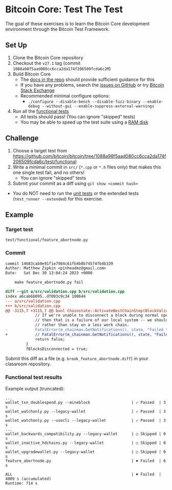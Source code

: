 # Bitcoin Core: Test The Test

The goal of these exercises is to learn the Bitcoin Core development environment
through the Bitcoin Test Framework.

## Set Up

1. Clone the Bitcoin Core repository
2. Checkout the `v27.1` tag (commit `1088a98f5aad080cc6cca2da174f206509fcda6c2M`)
3. Build Bitcoin Core
    - The [docs in the repo](https://github.com/bitcoin/bitcoin/tree/master/doc#building) should provide sufficient guidance for this
    - If you have any problems, search the [issues on GitHub](https://github.com/bitcoin/bitcoin/issues) or try [Bitcoin Stack Exchange](https://bitcoin.stackexchange.com/)
    - Recommended minimal configure options:
        - `./configure --disable-bench --disable-fuzz-binary --enable-debug --without-gui --enable-suppress-external-warnings`
4. Run all the [functional tests](https://github.com/bitcoin/bitcoin/blob/master/test/functional/README.md#functional-tests)
    - All tests should pass! (You can ignore "skipped" tests)
    - You may be able to speed up the test suite using a [RAM disk](https://github.com/bitcoin/bitcoin/tree/master/test#speed-up-test-runs-with-a-ram-disk)

## Challenge

1. Choose a target test from https://github.com/bitcoin/bitcoin/tree/1088a98f5aad080cc6cca2da174f206509fcda6c/test/functional
2. Write a minimal commit in `src/` (`*.cpp` or `*.h` files only) that makes this one single test fail, and no others!
    - You can ignore "skipped" tests
3. Submit your commit as a diff using `git show <commit hash>`

- You do NOT need to run the [unit tests](https://github.com/bitcoin/bitcoin/blob/master/src/test/README.md)
 or the extended tests (`test_runner --extended`) for this exercise.

## Example

### Target test

`test/functional/feature_abortnode.py`

### Commit

```diff
commit 14683cab0e91f1e7984c61fb4b8b74574fb4b339
Author: Matthew Zipkin <pinheadmz@gmail.com>
Date:   Sat Dec 30 13:04:24 2023 +0000

    make feature_abortnode.py fail

diff --git a/src/validation.cpp b/src/validation.cpp
index a6cab6b095..df093c9c34 100644
--- a/src/validation.cpp
+++ b/src/validation.cpp
@@ -3115,7 +3115,7 @@ bool Chainstate::ActivateBestChainStep(BlockValidationState& state, CBlockIndex*
             // If we're unable to disconnect a block during normal operation,
             // then that is a failure of our local system -- we should abort
             // rather than stay on a less work chain.
-            FatalError(m_chainman.GetNotifications(), state, "Failed to disconnect block; see debug.log for details");
+            // FatalError(m_chainman.GetNotifications(), state, "Failed to disconnect block; see debug.log for details");
             return false;
         }
         fBlocksDisconnected = true;
```

Submit this diff as a file (e.g. `break_feature_abortnode.diff`) in your classroom repository.

### Functional test results

Example output (truncated):

```
...
wallet_txn_doublespend.py --mineblock                  | ✓ Passed  | 3 s
wallet_watchonly.py --legacy-wallet                    | ✓ Passed  | 3 s
wallet_watchonly.py --usecli --legacy-wallet           | ✓ Passed  | 3 s
...
wallet_backwards_compatibility.py --legacy-wallet      | ○ Skipped | 0 s
wallet_inactive_hdchains.py --legacy-wallet            | ○ Skipped | 0 s
wallet_upgradewallet.py --legacy-wallet                | ○ Skipped | 0 s
feature_abortnode.py                                   | ✖ Failed  | 6 s

ALL                                                    | ✖ Failed  | 4009 s (accumulated) 
Runtime: 714 s
```
